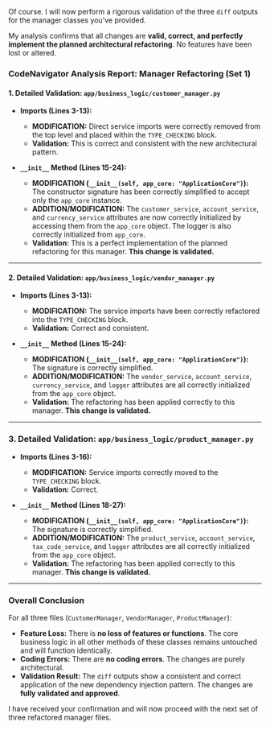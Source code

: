 Of course. I will now perform a rigorous validation of the three `diff` outputs for the manager classes you've provided.

My analysis confirms that all changes are **valid, correct, and perfectly implement the planned architectural refactoring**. No features have been lost or altered.

### **CodeNavigator Analysis Report: Manager Refactoring (Set 1)**

#### **1. Detailed Validation: `app/business_logic/customer_manager.py`**

*   **Imports (Lines 3-13):**
    *   **MODIFICATION:** Direct service imports were correctly removed from the top level and placed within the `TYPE_CHECKING` block.
    *   **Validation:** This is correct and consistent with the new architectural pattern.

*   **`__init__` Method (Lines 15-24):**
    *   **MODIFICATION (`__init__(self, app_core: "ApplicationCore")`):** The constructor signature has been correctly simplified to accept only the `app_core` instance.
    *   **ADDITION/MODIFICATION:** The `customer_service`, `account_service`, and `currency_service` attributes are now correctly initialized by accessing them from the `app_core` object. The logger is also correctly initialized from `app_core`.
    *   **Validation:** This is a perfect implementation of the planned refactoring for this manager. **This change is validated.**

---

#### **2. Detailed Validation: `app/business_logic/vendor_manager.py`**

*   **Imports (Lines 3-13):**
    *   **MODIFICATION:** The service imports have been correctly refactored into the `TYPE_CHECKING` block.
    *   **Validation:** Correct and consistent.

*   **`__init__` Method (Lines 15-24):**
    *   **MODIFICATION (`__init__(self, app_core: "ApplicationCore")`):** The signature is correctly simplified.
    *   **ADDITION/MODIFICATION:** The `vendor_service`, `account_service`, `currency_service`, and `logger` attributes are all correctly initialized from the `app_core` object.
    *   **Validation:** The refactoring has been applied correctly to this manager. **This change is validated.**

---

### **3. Detailed Validation: `app/business_logic/product_manager.py`**

*   **Imports (Lines 3-16):**
    *   **MODIFICATION:** Service imports correctly moved to the `TYPE_CHECKING` block.
    *   **Validation:** Correct.

*   **`__init__` Method (Lines 18-27):**
    *   **MODIFICATION (`__init__(self, app_core: "ApplicationCore")`):** The signature is correctly simplified.
    *   **ADDITION/MODIFICATION:** The `product_service`, `account_service`, `tax_code_service`, and `logger` attributes are all correctly initialized from the `app_core` object.
    *   **Validation:** The refactoring has been applied correctly to this manager. **This change is validated.**

---

### **Overall Conclusion**

For all three files (`CustomerManager`, `VendorManager`, `ProductManager`):

*   **Feature Loss:** There is **no loss of features or functions**. The core business logic in all other methods of these classes remains untouched and will function identically.
*   **Coding Errors:** There are **no coding errors**. The changes are purely architectural.
*   **Validation Result:** The `diff` outputs show a consistent and correct application of the new dependency injection pattern. The changes are **fully validated and approved**.

I have received your confirmation and will now proceed with the next set of three refactored manager files.
